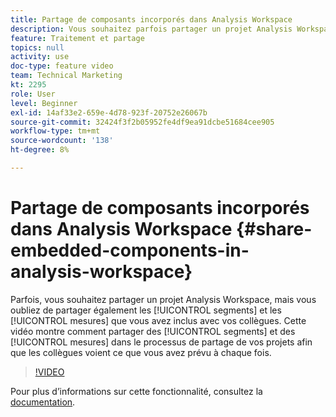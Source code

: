 ```yaml
---
title: Partage de composants incorporés dans Analysis Workspace
description: Vous souhaitez parfois partager un projet Analysis Workspace, mais vous oubliez de partager les segments et les mesures que vous avez inclus avec vos collègues. Cette vidéo explique comment partager des segments et des mesures lors du partage de vos projets afin que les collègues voient ce que vous avez prévu à chaque fois.
feature: Traitement et partage
topics: null
activity: use
doc-type: feature video
team: Technical Marketing
kt: 2295
role: User
level: Beginner
exl-id: 14af33e2-659e-4d78-923f-20752e26067b
source-git-commit: 32424f3f2b05952fe4df9ea91dcbe51684cee905
workflow-type: tm+mt
source-wordcount: '138'
ht-degree: 8%

---
```


# Partage de composants incorporés dans Analysis Workspace {#share-embedded-components-in-analysis-workspace}

Parfois, vous souhaitez partager un projet Analysis Workspace, mais vous oubliez de partager également les [!UICONTROL segments] et les [!UICONTROL mesures] que vous avez inclus avec vos collègues. Cette vidéo montre comment partager des [!UICONTROL segments] et des [!UICONTROL mesures] dans le processus de partage de vos projets afin que les collègues voient ce que vous avez prévu à chaque fois.

>[!VIDEO](https://video.tv.adobe.com/v/24713/?quality=12)

Pour plus d’informations sur cette fonctionnalité, consultez la [documentation](https://marketing.adobe.com/resources/help/fr_FR/analytics/analysis-workspace/curate.html).
